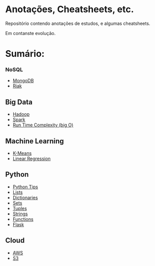 # Anotações, Cheatsheets, etc.
Repositório contendo anotações de estudos, e algumas cheatsheets.

Em contanste evolução.

# Sumário:

### NoSQL
- [MongoDB](./Nosql/Mongodb/mongo.md)
- [Riak](./Nosql/KeyValue/riak.md)

## Big Data
- [Hadoop](./BigData/Hadoop.md)
- [Spark](./BigData/Spark.md)
- [Run Time Complexity (big O)](./BigData/runTimeComplexity.md)

## Machine Learning
- [K-Means](./MachineLearning/kMeans.md)
- [Linear Regression](./MachineLearning/linear_regression.md)

## Python
- [Python Tips](./python/python_notes.md)
- [Lists](./python/lists.md)
- [Dictionaries](./python/dictionaries.md)
- [Sets](./python/sets.md)
- [Tuples](./python/tuples.md)
- [Strings](./python/strings.md)
- [Functions](./python/functions.md)
- [Flask](./python/flask.md)

## Cloud
- [AWS](./Cloud/aws.md)
- [S3](./Cloud/s3.md)